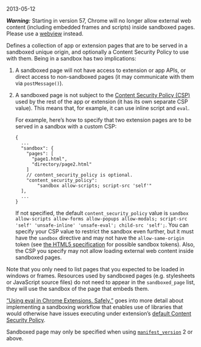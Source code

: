 2013-05-12

***Warning:*** Starting in version 57, Chrome will no longer allow external web content (including embedded frames and scripts) inside sandboxed pages. Please use a [webview](/docs/apps/webview_tag) instead.

Defines a collection of app or extension pages that are to be served in a sandboxed unique origin, and optionally a Content Security Policy to use with them. Being in a sandbox has two implications:

1.  A sandboxed page will not have access to extension or app APIs, or direct access to non-sandboxed pages (it may communicate with them via `postMessage()`).
2.  A sandboxed page is not subject to the [Content Security Policy (CSP)](/docs/extensions/mv2/contentSecurityPolicy) used by the rest of the app or extension (it has its own separate CSP value). This means that, for example, it can use inline script and `eval`.

    For example, here’s how to specify that two extension pages are to be served in a sandbox with a custom CSP:

        {
          ...
          "sandbox": {
            "pages": [
              "page1.html",
              "directory/page2.html"
            ]
            // content_security_policy is optional.
            "content_security_policy":
                "sandbox allow-scripts; script-src 'self'"
          ],
          ...
        }

    If not specified, the default `content_security_policy` value is `sandbox allow-scripts allow-forms allow-popups allow-modals; script-src 'self' 'unsafe-inline' 'unsafe-eval'; child-src 'self';`. You can specify your CSP value to restrict the sandbox even further, but it must have the `sandbox` directive and may not have the `allow-same-origin` token (see [the HTML5 specification](https://html.spec.whatwg.org/multipage/iframe-embed-object.html#attr-iframe-sandbox) for possible sandbox tokens). Also, the CSP you specify may not allow loading external web content inside sandboxed pages.

Note that you only need to list pages that you expected to be loaded in windows or frames. Resources used by sandboxed pages (e.g. stylesheets or JavaScript source files) do not need to appear in the `sandboxed_page` list, they will use the sandbox of the page that embeds them.

[“Using eval in Chrome Extensions. Safely.”](/docs/extensions/mv2/sandboxingEval) goes into more detail about implementing a sandboxing workflow that enables use of libraries that would otherwise have issues executing under extension’s [default Content Security Policy](/docs/extensions/mv2/contentSecurityPolicy).

Sandboxed page may only be specified when using [`manifest_version`](/docs/extensions/mv2/tabs#manifest_version) 2 or above.
